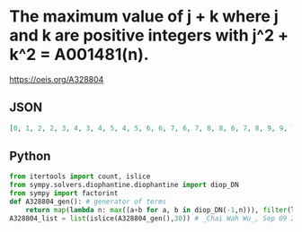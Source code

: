 # The maximum value of j \+ k where j and k are positive integers with j^2 \+ k^2 \= A001481\(n\)\.
https://oeis.org/A328804
## JSON
```JSON
[0, 1, 2, 2, 3, 4, 3, 4, 5, 4, 5, 6, 6, 7, 6, 7, 8, 8, 6, 7, 8, 9, 9, 7, 10, 10, 9, 10, 11, 8, 11, 10, 12, 11, 12, 12, 9, 10, 13, 13, 12, 13, 14, 14, 11, 12, 14, 13, 15, 14, 15, 11, 12, 15, 16, 16, 16, 15, 12, 17, 16, 14, 17, 15, 17, 16, 18, 18, 17, 18, 15, 16]
```
## Python
```Python
from itertools import count, islice
from sympy.solvers.diophantine.diophantine import diop_DN
from sympy import factorint
def A328804_gen(): # generator of terms
    return map(lambda n: max((a+b for a, b in diop_DN(-1,n))), filter(lambda n:(lambda m:all(d&3!=3 or m[d]&1==0 for d in m))(factorint(n)), count(0)))
A328804_list = list(islice(A328804_gen(),30)) # _Chai Wah Wu_, Sep 09 2022
```

